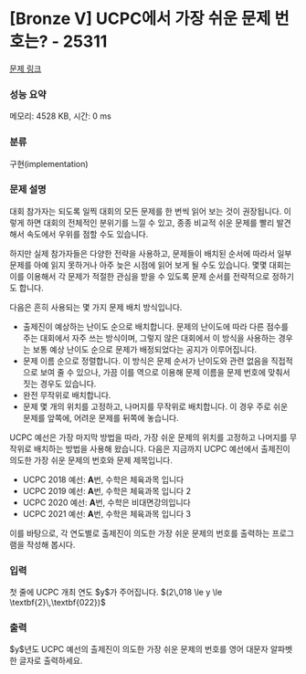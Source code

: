 # [Bronze V] UCPC에서 가장 쉬운 문제 번호는? - 25311 

[문제 링크](https://www.acmicpc.net/problem/25311) 

### 성능 요약

메모리: 4528 KB, 시간: 0 ms

### 분류

구현(implementation)

### 문제 설명

<p>대회 참가자는 되도록 일찍 대회의 모든 문제를 한 번씩 읽어 보는 것이 권장됩니다. 이렇게 하면 대회의 전체적인 분위기를 느낄 수 있고, 종종 비교적 쉬운 문제를 빨리 발견해서 속도에서 우위를 점할 수도 있습니다.</p>

<p>하지만 실제 참가자들은 다양한 전략을 사용하고, 문제들이 배치된 순서에 따라서 일부 문제를 아예 읽지 못하거나 아주 늦은 시점에 읽어 보게 될 수도 있습니다. 몇몇 대회는 이를 이용해서 각 문제가 적절한 관심을 받을 수 있도록 문제 순서를 전략적으로 정하기도 합니다.</p>

<p>다음은 흔히 사용되는 몇 가지 문제 배치 방식입니다.</p>

<ul>
	<li>출제진이 예상하는 난이도 순으로 배치합니다. 문제의 난이도에 따라 다른 점수를 주는 대회에서 자주 쓰는 방식이며, 그렇지 않은 대회에서 이 방식을 사용하는 경우는 보통 예상 난이도 순으로 문제가 배정되었다는 공지가 이루어집니다.</li>
	<li>문제 이름 순으로 정렬합니다. 이 방식은 문제 순서가 난이도와 관련 없음을 직접적으로 보여 줄 수 있으나, 가끔 이를 역으로 이용해 문제 이름을 문제 번호에 맞춰서 짓는 경우도 있습니다.</li>
	<li>완전 무작위로 배치합니다.</li>
	<li>문제 몇 개의 위치를 고정하고, 나머지를 무작위로 배치합니다. 이 경우 주로 쉬운 문제를 앞쪽에, 어려운 문제를 뒤쪽에 놓습니다.</li>
</ul>

<p>UCPC 예선은 가장 마지막 방법을 따라, 가장 쉬운 문제의 위치를 고정하고 나머지를 무작위로 배치하는 방법을 사용해 왔습니다. 다음은 지금까지 UCPC 예선에서 출제진이 의도한 가장 쉬운 문제의 번호와 문제 제목입니다.</p>

<ul>
	<li>UCPC 2018 예선: <strong>A</strong>번, 수학은 체육과목 입니다</li>
	<li>UCPC 2019 예선: <strong>A</strong>번, 수학은 체육과목 입니다 2</li>
	<li>UCPC 2020 예선: <strong>A</strong>번, 수학은 비대면강의입니다</li>
	<li>UCPC 2021 예선: <strong>A</strong>번, 수학은 체육과목 입니다 3</li>
</ul>

<p>이를 바탕으로, 각 연도별로 출제진이 의도한 가장 쉬운 문제의 번호를 출력하는 프로그램을 작성해 봅시다.</p>

### 입력 

 <p>첫 줄에 UCPC 개최 연도 $y$가 주어집니다. $(2\,018 \le y \le \textbf{2}\,\textbf{022})$</p>

### 출력 

 <p>$y$년도 UCPC 예선의 출제진이 의도한 가장 쉬운 문제의 번호를 영어 대문자 알파벳 한 글자로 출력하세요.</p>

